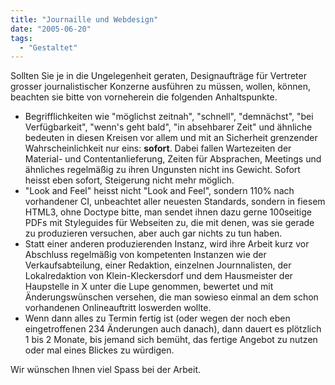 ```yaml
---
title: "Journaille und Webdesign"
date: "2005-06-20"
tags:
  - "Gestaltet"
---
```


Sollten Sie je in die Ungelegenheit geraten, Designaufträge für Vertreter grosser journalistischer Konzerne ausführen zu müssen, wollen, können, beachten sie bitte von vorneherein die folgenden Anhaltspunkte.

- Begrifflichkeiten wie "möglichst zeitnah", "schnell", "demnächst", "bei Verfügbarkeit", "wenn's geht bald", "in absehbarer Zeit" und ähnliche bedeuten in diesen Kreisen vor allem und mit an Sicherheit grenzender Wahrscheinlichkeit nur eins: **sofort**. Dabei fallen Wartezeiten der Material- und Contentanlieferung, Zeiten für Absprachen, Meetings und ähnliches regelmäßig zu ihren Ungunsten nicht ins Gewicht. Sofort heisst eben sofort, Steigerung nicht mehr möglich.
- "Look and Feel" heisst nicht "Look and Feel", sondern 110% nach vorhandener CI, unbeachtet aller neuesten Standards, sondern in fiesem HTML3, ohne Doctype bitte, man sendet ihnen dazu gerne 100seitige PDFs mit Styleguides für Webseiten zu, die mit denen, was sie gerade zu produzieren versuchen, aber auch gar nichts zu tun haben.
- Statt einer anderen produzierenden Instanz, wird ihre Arbeit kurz vor Abschluss regelmäßig von kompetenten Instanzen wie der Verkaufsabteilung, einer Redaktion, einzelnen Journnalisten, der Lokalredaktion von Klein-Kleckersdorf und dem Hausmeister der Haupstelle in X unter die Lupe genommen, bewertet und mit Änderungswünschen versehen, die man sowieso einmal an dem schon vorhandenen Onlineauftritt loswerden wollte.
- Wenn dann alles zu Termin fertig ist (oder wegen der noch eben eingetroffenen 234 Änderungen auch danach), dann dauert es plötzlich 1 bis 2 Monate, bis jemand sich bemüht, das fertige Angebot zu nutzen oder mal eines Blickes zu würdigen.

Wir wünschen Ihnen viel Spass bei der Arbeit.

